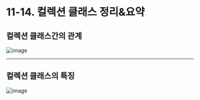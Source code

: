 # 11-14. 컬렉션 클래스 정리&요약
## 컬렉션 클래스간의 관계
![image](https://github.com/GYUNGAEEEE/JAVA/assets/158580466/b025f1f2-6706-4086-a85c-b3c281375f57)
***
## 컬렉션 클래스의 특징
![image](https://github.com/GYUNGAEEEE/JAVA/assets/158580466/5e5e1656-2e94-4bb7-8f50-e829c3452f13)
